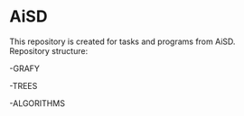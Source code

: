 # AiSD
This repository is created for tasks and programs from AiSD.  
Repository structure:

-GRAFY
 
-TREES

-ALGORITHMS
